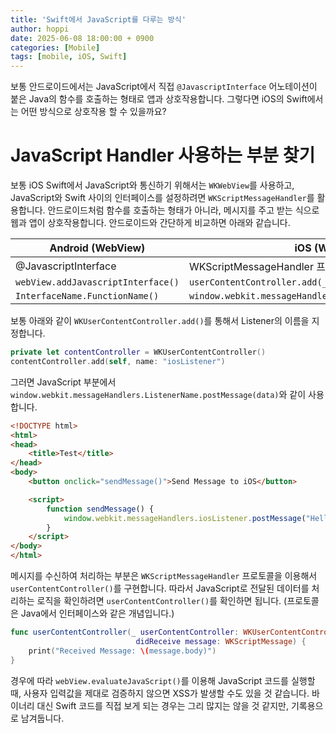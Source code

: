 ```yaml
---
title: 'Swift에서 JavaScript를 다루는 방식'
author: hoppi
date: 2025-06-08 18:00:00 + 0900
categories: [Mobile]
tags: [mobile, iOS, Swift]
---
```

보통 안드로이드에서는 JavaScript에서 직접 `@JavascriptInterface` 어노테이션이 붙은 Java의 함수를 호출하는 형태로 앱과 상호작용합니다. 그렇다면 iOS의 Swift에서는 어떤 방식으로 상호작용 할 수 있을까요?

# JavaScript Handler 사용하는 부분 찾기
보통 iOS Swift에서 JavaScript와 통신하기 위해서는 `WKWebView`를 사용하고, JavaScript와 Swift 사이의 인터페이스를 설정하려면 `WKScriptMessageHandler`를 활용합니다. 안드로이드처럼 함수를 호출하는 형태가 아니라, 메시지를 주고 받는 식으로 웹과 앱이 상호작용합니다. 안드로이드와 간단하게 비교하면 아래와 같습니다.

| **Android (WebView)**              | **iOS (WKWebView)**                                 |
|-------------------------------|--------------------------------------------------|
| @JavascriptInterface         | WKScriptMessageHandler 프로토콜 구현           |
| `webView.addJavascriptInterface()` | `userContentController.add(_:name:)`      |
|  `InterfaceName.FunctionName()`        | `window.webkit.messageHandlers.ListenerName.postMessage(...)` |


보통 아래와 같이 `WKUserContentController.add()`를 통해서 Listener의 이름을 지정합니다.
```swift
private let contentController = WKUserContentController()
contentController.add(self, name: "iosListener")
```

그러면 JavaScript 부분에서 `window.webkit.messageHandlers.ListenerName.postMessage(data)`와 같이 사용합니다. 
```html
<!DOCTYPE html>
<html>
<head>
    <title>Test</title>
</head>
<body>
    <button onclick="sendMessage()">Send Message to iOS</button>

    <script>
        function sendMessage() {
            window.webkit.messageHandlers.iosListener.postMessage("Hello iOS");
        }
    </script>
</body>
</html>
```

메시지를 수신하여 처리하는 부분은 `WKScriptMessageHandler` 프로토콜을 이용해서 `userContentController()`를 구현합니다. 따라서 JavaScript로 전달된 데이터를 처리하는 로직을 확인하려면 `userContentController()`를 확인하면 됩니다. (프로토콜은 Java에서 인터페이스와 같은 개념입니다.)
```swift
func userContentController(_ userContentController: WKUserContentController,
                            didReceive message: WKScriptMessage) {
    print("Received Message: \(message.body)")
}
```
경우에 따라 `webView.evaluateJavaScript()`를 이용해 JavaScript 코드를 실행할 때, 사용자 입력값을 제대로 검증하지 않으면 XSS가 발생할 수도 있을 것 같습니다. 바이너리 대신 Swift 코드를 직접 보게 되는 경우는 그리 많지는 않을 것 같지만, 기록용으로 남겨둡니다.
